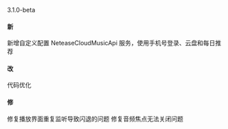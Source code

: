 3.1.0-beta

#### 新

新增自定义配置 NeteaseCloudMusicApi 服务，使用手机号登录、云盘和每日推荐

#### 改

代码优化

#### 修

修复播放界面重复监听导致闪退的问题
修复音频焦点无法关闭问题
